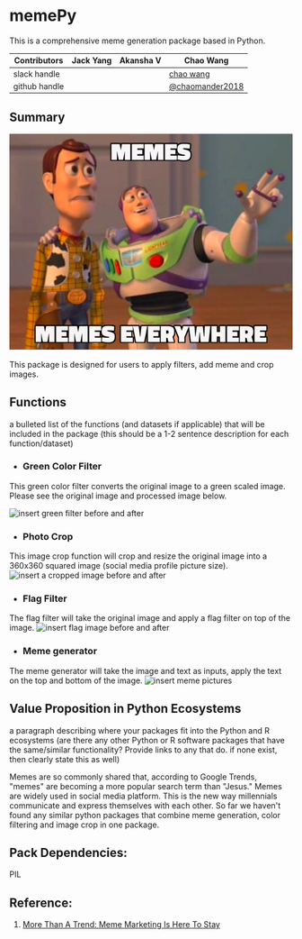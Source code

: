 # memePy
This is a comprehensive meme generation package based in Python.

|Contributors |Jack Yang| Akansha V |Chao Wang|
|---|---|---|----|
|slack handle|[]()|[]()|[chao wang]()|
|github handle|[]()|[]()|[@chaomander2018](https://github.com/chaomander2018)|

## Summary

<div>
<img src="/img/theme.png">
</div>

This package is designed for users to apply filters, add meme and crop images. 

## Functions
a bulleted list of the functions (and datasets if applicable) that will be included in the package (this should be a 1-2 sentence description for each function/dataset)

- ### Green Color Filter
This green color filter converts the original image to a green scaled image. 
Please see the original image and processed image below.

![insert green filter before and after]()

- ### Photo Crop
This image crop function will crop and resize the original image into a 360x360 squared image (social media profile picture size). 
![insert a cropped image before and after]()


- ### Flag Filter
The flag filter will take the original image and apply a flag filter on top of the image.
![insert flag image before and after]()

- ### Meme generator
The meme generator will take the image and text as inputs, apply the text on the top and bottom of the image.
![insert meme pictures]()


## Value Proposition in Python Ecosystems
a paragraph describing where your packages fit into the Python and R ecosystems (are there any other Python or R software packages that have the same/similar functionality? Provide links to any that do. if none exist, then clearly state this as well)

Memes are so commonly shared that, according to Google Trends, "memes" are becoming a more popular search term than "Jesus."
Memes are widely used in social media platform. This is the new way millennials communicate and express themselves with each other. 
So far we haven't found any similar python packages that combine meme generation, color filtering and image crop in one package. 


## Pack Dependencies:
PIL


## Reference:
1. [More Than A Trend: Meme Marketing Is Here To Stay](https://www.forbes.com/sites/forbesagencycouncil/2018/07/19/more-than-a-trend-meme-marketing-is-here-to-stay/#4324d0322487)
